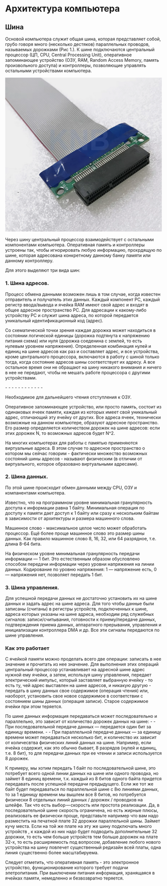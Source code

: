 <h1>Архитектура компьютера</h1>
<h2>Шина</h2>
<p>Основой компьютера служит общая шина, которая представляет собой, грубо говоря много (несколько дестяков) параллельных проводов, называемых дорожками (Рис 1.). К шине подключаются центральный процессор (ЦП, CPU, Сentral Processing Unit), оперативное запоминающее устройство (ОЗУ, RAM, Random Access Memory, память произвольного доступа) и контроллеры, позволяющие управлять остальными устройствами компьютера.</p>

<img src="./images/comp_bus_0.png" alt="comp_bus_0.png"/>

<p>Через шину центральный процессор взаимодействует с остальными компонентами компьютера. Оперативная память и контроллеры устроены так, чтобы игнорировать любую информацию, прохрдящую по шине, которая адресована конкретному данному банку памяти или данному контроллеру.</p>

<p>Для этого выделяют три вида шин:</p>

<h3>1. Шина адресов.</h3>
<p>Процесс обмена данными возможен лишь в том случае, когда известен от­правитель и получатель этих данных. Каждый компонент PC, каждый регистр ввода/вывода и ячейка RAM имеют свой адрес и входят в общее адресное пространство PC. Для адресации к какому-либо устройству PC и служит шина адреса, по которой передается уникальный идентификацион­ный код (адрес).</p>

<p>Со схематической точки зрения каждая дорожка может находиться в состоянии логической единицы (дорожка подтянута к напряжению питания схема) или нуля (дорожка соеденина с землей, то есть нулевым уровнем напряжения). Определенная комбинация нулей и единиц на шине адресов как раз и составляет адрес, и все устройства, кроме центрального процессора, включаются в работу с шиной только тогда, когда состояние адресов шины соответствует их адресу. А все остальное время они не обращают на шину никакого внимания и ничего в нее не передают, чтобы не мешать работе процессора с другими устройствами.</p>

<p>- - - - - - - - - - - -</p>

<p>Необходимое для дальнейшего чтения отступления к ОЗУ.</p>
<p>Оперативное запоминающее устройство, или просто память, состоит из одинаковых ячеек памяти, каждая из которых имеет свой уникальный адрес, отличающий эту ячейку от других. Все адреса ячеек, технически возможные на данном компьютере, образуют адресное пространство. Его размер определяется количеством дорожек на шине адресов: если этих дорожек N, то возможных адресов будет N^2.</p>
<p>На многих компьютерах для работы с памятью применяются виртуальные адреса. В этом случае то адресное пространство о котором мы сейчас говорим - фактически множество возможных состояний шины адресов - называют физическим (в отличии от виртуального, которое образовано виртуальными адресами).</p>

<h3>2. Шина данных.</h3>
<p>По этой шине происходит обмен данными между CPU, ОЗУ и компанентами компьютера.</p>

<p>Известно, что на программном уровне минимальная гранулярность доступа к информации равна 1 байту. Минимальная операция по доступу к памяти дает доступ к 1 байту или сразу к нескольким байтам в зависимости от архитектуры и размера машинного слова.</p>

<p>Машинное слово - максимальное целое число может обработать процессор. Ещё более проще машинное слово это размер шины данных. Как правило машинное слово 8, 16, 32, или 64 разрядное, т.е. длина 8-64 бита.</p>

<p>На физическом уровне минимальная гранулярность передачи информации — 1 бит. Это естественным образом обусловлено способом передачи информации через уровни напряжения на линии данных. Кодирование по уровню напряжения: 1 — напряжение есть, 0 — напряжения нет, позволяет передать 1 бит.</p>

<h3>3. Шина управления.</h3>
<p>Для успешной передачи данных не достаточно установить их на шине дан­ных и задать адрес на шине адреса. Для того чтобы данные были записаны (считаны) в регистры устройств, подключенных к шине, адреса которых указаны на шине адреса, необходим ряд служебных сигналов: записи/счи­тывания, готовности к приему/передаче данных, подтверждения приема данных, аппаратного прерывания, управления и инициализации контролле­ра DMA и др. Все эти сигналы передаются по шине управления.</p>

<h3>Как это работает</h3>
<p>С ячейкой памяти можно проделать всего две операции: записать в нее значение и прочитать из нее значение. Для выполнения этих операций центральный процессор устанавливает на адресной шине адрес нужной ему ячейки, а затем, используя шину управления, передает электрический импульс, который заставляет выбранную ячейку - то есть ту, чей адрес выставлен на шине адресов, и никакую другую - передать в шину данных свое содержимое (операция чтения) или, наоборот, установить свое новое содержимое в соответствии с состоянием шины данных (операция записи). Старое содержимое ячейки при этом теряется.</p>

<p>По шине данных информация передаваться может последовательно и параллельно, это зависит от количество дорожек данных на шине:
- - При последовательной передаче данных — передается один бит за единицу времени.
- - При параллельной передаче данных — за единицу времени может передаваться несколько бит, и количество их зависит от количесвтва физических линий данных на шине. Например, если ячейка содержит, как это обычно бывает, 8 разрядов (нулей и единиц, т.е. 8 бит), то для передачи данных при ее чтении и записи используется 8 дорожек.</p>

<p>К примеру, мы хотим передать 1 байт по последовательной шине, это потребует всего одной линии данных на шине или одного проводка, но займет 8 единиц времени, т.к. каждый из 8 битов одного байта придется передавать после успешной передачи предыдущего. Если же тот же байт будет передаваться по параллельной шине с 8ю линиями данных, то за 1 единицу времени мы вышлем все 8 битов, но потребуется физически 8 отдельных линий данных / дорожек / проводков на шлейфе. Так что есть выбор — скорость или простота реализации. Да, в последовательной шине скорость ограничена, но есть жирные плюсы, реализовать ее физически проще, представьте например что вам надо разместить на печатной плате 32 дорожки параллельной шины. Займет кучу места. Если на той же плате на эту же шину подключать много устройств , к каждой из них надо будет подводить дополнительные 32 дорожки, то есть чем больше устройств тем больше дорожек на плате 32-х, то есть расширяемость под вопросом, добавление любого нового устройства на шину повлечет существенный редизайн всей платы, одна линия существенно более масштабируема.</p>

<p>Следует отметить, что оперативная память - это электронное устройство, функционирование которого требует подачи элетропитания. При выключении питания информация, хранящаяся в ячейках памяти, немедленно и безвозвратно теряется.</p>